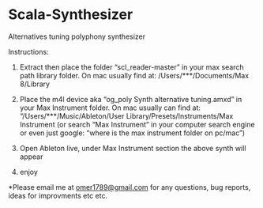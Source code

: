 # Scala-Synthesizer
Alternatives tuning polyphony synthesizer 

Instructions: 
1. Extract then place the folder “scl_reader-master” in your max search path library folder. On mac usually find at: /Users/***/Documents/Max 8/Library


2. Place the m4l device aka “og_poly Synth alternative tuning.amxd” in your Max Instrument folder.
On mac usually can find at: “/Users/***/Music/Ableton/User Library/Presets/Instruments/Max Instrument
(or search “Max Instrument” in your computer search engine or even just google: “where is the max instrument folder on pc/mac”)

3. Open Ableton live, under Max Instrument section the above synth will appear

4. enjoy

*Please email me at omer1789@gmail.com for any questions, bug reports, ideas for improvments etc etc.



